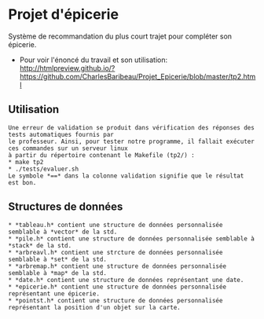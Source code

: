 # Projet d'épicerie
Système de recommandation du plus court trajet pour compléter son épicerie.

* Pour voir l'énoncé du travail et son utilisation:
http://htmlpreview.github.io/?https://github.com/CharlesBaribeau/Projet_Epicerie/blob/master/tp2.html

## Utilisation
    Une erreur de validation se produit dans vérification des réponses des tests automatiques fournis par
    le professeur. Ainsi, pour tester notre programme, il fallait exécuter ces commandes sur un serveur linux
    à partir du répertoire contenant le Makefile (tp2/) :
    * make tp2
    * ./tests/evaluer.sh
    Le symbole *==* dans la colonne validation signifie que le résultat est bon.

## Structures de données
    * *tableau.h* contient une structure de données personnalisée semblable à *vector* de la std.
    * *pile.h* contient une structure de données personnalisée semblable à *stack* de la std.
    * *arbreavl.h* contient une strcture de données personnalisée semblable à *set* de la std.
    * *arbremap.h* contient une structure de données personnalisée semblable à *map* de la std.
    * *date.h* contient une structure de données représentant une date.
    * *epicerie.h* contient une structure de données personnalisée représentant une épicerie.
    * *pointst.h* contient une structure de données personnalisée représentant la position d'un objet sur la carte.
